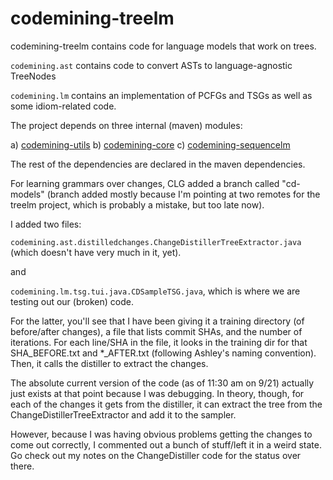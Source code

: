 codemining-treelm
===============
codemining-treelm contains code for language models that work on trees.

`codemining.ast` contains code to convert ASTs to language-agnostic TreeNodes

`codemining.lm` contains an implementation of PCFGs and TSGs as well as some idiom-related code.


The project depends on three internal (maven) modules:

a) [codemining-utils](https://github.com/mast-group/codemining-utils)
b) [codemining-core](https://github.com/mast-group/codemining-core)
c) [codemining-sequencelm](https://github.com/mast-group/codemining-sequencelm)

The rest of the dependencies are declared in the maven dependencies. 

For learning grammars over changes, CLG added a branch called "cd-models" (branch added mostly because I'm pointing at two remotes for the treelm project, which is probably a mistake, but too late now).

I added two files:

`codemining.ast.distilledchanges.ChangeDistillerTreeExtractor.java` 
(which doesn't have very much in it, yet).

and 

`codemining.lm.tsg.tui.java.CDSampleTSG.java`, which is where we are testing out our (broken) code.

For the latter, you'll see that I have been giving it a training directory (of before/after changes), a file that 
lists commit SHAs, and the number of iterations. For each line/SHA in the file, it looks in the training dir for 
that SHA_BEFORE.txt and *_AFTER.txt (following Ashley's naming convention).  Then, it calls the distiller to
extract the changes.

The absolute current version of the code (as of 11:30 am on 9/21) actually just exists at that point because I was debugging.
In theory, though, for each of the changes it gets from the distiller, it can extract the tree from the ChangeDistillerTreeExtractor
and add it to the sampler.

However, because I was having obvious problems getting the changes to come out correctly, I commented out a bunch of stuff/left
it in a weird state.  Go check out my notes on the ChangeDistiller code for the status over there.

